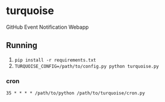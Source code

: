 # turquoise
GitHub Event Notification Webapp

## Running

1. `pip install -r requirements.txt`
2. `TURQUOISE_CONFIG=/path/to/config.py python turquoise.py`

### cron

`35 * * * * /path/to/python /path/to/turquoise/cron.py`
